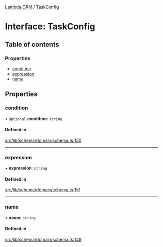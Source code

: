 [Lambda ORM](../README.md) / TaskConfig

# Interface: TaskConfig

## Table of contents

### Properties

- [condition](TaskConfig.md#condition)
- [expression](TaskConfig.md#expression)
- [name](TaskConfig.md#name)

## Properties

### condition

• `Optional` **condition**: `string`

#### Defined in

[src/lib/schema/domain/schema.ts:150](https://github.com/FlavioLionelRita/lambdaorm/blob/3d32e0b6/src/lib/schema/domain/schema.ts#L150)

___

### expression

• **expression**: `string`

#### Defined in

[src/lib/schema/domain/schema.ts:151](https://github.com/FlavioLionelRita/lambdaorm/blob/3d32e0b6/src/lib/schema/domain/schema.ts#L151)

___

### name

• **name**: `string`

#### Defined in

[src/lib/schema/domain/schema.ts:149](https://github.com/FlavioLionelRita/lambdaorm/blob/3d32e0b6/src/lib/schema/domain/schema.ts#L149)
